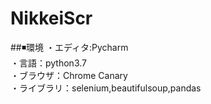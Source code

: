 # NikkeiScr

##◾️環境
・エディタ:Pycharm<br>
・言語：python3.7<br>
・ブラウザ：Chrome Canary<br>
・ライブラリ：selenium,beautifulsoup,pandas<br>
